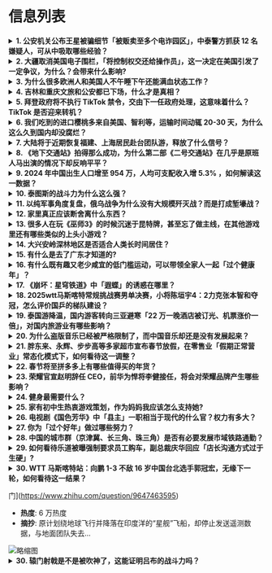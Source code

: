# 信息列表

<details>
<summary><b>1. 公安机关公布王星被骗细节「被贩卖至多个电诈园区」，中泰警方抓获 12 名嫌疑人，可从中吸取哪些经验？</b></summary>

- **地址**: [传送门](https://www.zhihu.com/question/9826464184)
- **热度**: 629 万热度
- **摘抄**: 据央视新闻消息，近期，演员王某、灯光师孙某强等多名中国公民被骗至泰缅边境后失联、...

<img src="https://pica.zhimg.com/80/v2-b0aea0d37e47947dd4d05e5de43bd611_720w.webp?source=1def8aca" alt="略缩图" width="200" />
</details>

<details>
<summary><b>2. 大疆取消美国电子围栏，「将控制权交还给操作员」，这一决定在美国引发了一定争议，为什么？会带来什么影响?</b></summary>

- **地址**: [传送门](https://www.zhihu.com/question/9809063741)
- **热度**: 331 万热度
- **摘抄**: 大疆（DJI）宣布对其在美国的“禁飞区”设置进行调整，将原有的地理围栏系统（ge...

<img src="https://picx.zhimg.com/80/v2-636cfa8399652cd8af3dda16b64b43df_1440w.webp?source=1def8aca" alt="略缩图" width="200" />
</details>

<details>
<summary><b>3. 为什么很多欧洲人和美国人不午睡下午还能满血状态工作？</b></summary>

- **地址**: [传送门](https://www.zhihu.com/question/25569759)
- **热度**: 209 万热度
- **摘抄**: 很多回答里提到了咖啡，这么大量喝咖啡不会对健康产生损害吗？

<img src="https://pic1.zhimg.com/80/v2-ed1b582d3ef3ecb261258db75c78711c_hd.jpg" alt="略缩图" width="200" />
</details>

<details>
<summary><b>4. 吉林和重庆文旅和公安都已下场，什么才是真相？</b></summary>

- **地址**: [传送门](https://www.zhihu.com/question/9722593921)
- **热度**: 131 万热度
- **摘抄**: 监控如果真的是模糊，我还是希望是个误会。 但是，如果监控清晰且完整，显示明显一方...

<img src="https://pic4.zhimg.com/50/v2-12253878465658f8df3a31f65056be2f_b.jpg" alt="略缩图" width="200" />
</details>

<details>
<summary><b>5. 拜登政府将不执行 TikTok 禁令，交由下一任政府处理，这意味着什么？TikTok 是否迎来转机？</b></summary>

- **地址**: [传送门](https://www.zhihu.com/question/9802053355)
- **热度**: 121 万热度
- **摘抄**: 当地时间1月16日，美国广播公司（ABC）援引一位白宫官员信息称，拜登政府不打算...

<img src="https://pica.zhimg.com/v2-7325de71e5554a4a63fef238350d7a6c_xl.jpg?source=57bbeac9" alt="略缩图" width="200" />
</details>

<details>
<summary><b>6. 我们吃到的进口樱桃多来自美国、智利等，运输时间动辄 20-30 天，为什么这么久到国内却没腐烂？</b></summary>

- **地址**: [传送门](https://www.zhihu.com/question/9645229411)
- **热度**: 58 万热度
- **摘抄**: 我们平时吃到的进口樱桃主要来自美国、智利和加拿大，这些国家的樱桃种植地与中国隔着...

<img src="https://pic1.zhimg.com/80/v2-9ce778b6e17068ef09ef9c64f441e78c_720w.webp?source=1def8aca" alt="略缩图" width="200" />
</details>

<details>
<summary><b>7. 大陆将于近期恢复福建、上海居民赴台团队游，释放了什么信号？</b></summary>

- **地址**: [传送门](https://www.zhihu.com/question/9804101442)
- **热度**: 58 万热度
- **摘抄**: 新华社北京1月17日电（记者徐壮）记者17日从文化和旅游部获悉，为进一步促进两岸...

<img src="https://pica.zhimg.com/v2-70c82bfd7c08457874e19d8a0029b283_xl.jpg?source=57bbeac9" alt="略缩图" width="200" />
</details>

<details>
<summary><b>8. 《地下交通站》拍得那么成功，为什么第二部《二号交通站》在几乎是原班人马出演的情况下却反响平平？</b></summary>

- **地址**: [传送门](https://www.zhihu.com/question/558247060)
- **热度**: 58 万热度
- **摘抄**: 个人算是《地下交通站》的忠实粉丝，第一部看得津津有味，尤其喜欢“曲线救国”的贾队...

<img src="https://pic3.zhimg.com/80/v2-b484f22c401fcba3bbfc070edd611f48_1440w.webp" alt="略缩图" width="200" />
</details>

<details>
<summary><b>9. 2024 年中国出生人口增至 954 万，人均可支配收入增 5.3% ，如何解读这一数据？</b></summary>

- **地址**: [传送门](https://www.zhihu.com/question/9811443650)
- **热度**: 57 万热度
- **摘抄**: 17日，国家统计局公布消息：2024年经济运行稳中有进，主要发展目标顺利实现。 ...

<img src="https://picx.zhimg.com/80/v2-bf91418a6297188009d1a6f5a9d0e4b6_1440w.png" alt="略缩图" width="200" />
</details>

<details>
<summary><b>10. 泰图斯的战斗力为什么这么强？</b></summary>

- **地址**: [传送门](https://www.zhihu.com/question/5470073287)
- **热度**: 56 万热度
- **摘抄**: 刚入坑，玩了星际战士2搜的chatgpt 4,他说泰图斯是帝皇亲儿子，是直接的基...

<img src="https://pic1.zhimg.com/80/v2-2f46cecec047ce22a21ca9e416887a48_1440w.jpg" alt="略缩图" width="200" />
</details>

<details>
<summary><b>11. 以纯军事角度复盘，俄乌战争为什么没有大规模歼灭战？而是打成堑壕战？</b></summary>

- **地址**: [传送门](https://www.zhihu.com/question/9548505460)
- **热度**: 55 万热度
- **摘抄**: 不谈政治，不讲立场，只谈军事，就当在沙盘游戏。

<img src="https://picx.zhimg.com/50/v2-4408d31fb18397a7452f9057d96c7cdf_b.jpg" alt="略缩图" width="200" />
</details>

<details>
<summary><b>12. 家里真正应该断舍离什么东西？</b></summary>

- **地址**: [传送门](https://www.zhihu.com/question/616842730)
- **热度**: 47 万热度
- **摘抄**: 

<img src="https://pic3.zhimg.com/50/v2-b6e4c2524e3a8042d366946b613335c0_b.jpg" alt="略缩图" width="200" />
</details>

<details>
<summary><b>13. 很多人在玩《巫师3》的时候沉迷于昆特牌，甚至忘了做主线，在其他游戏里还有哪些类似的上头小游戏？</b></summary>

- **地址**: [传送门](https://www.zhihu.com/question/9736249296)
- **热度**: 46 万热度
- **摘抄**: 

<img src="https://pic4.zhimg.com/50/v2-4f2c717f812efb3584206fe9044e0a4b_b.jpg" alt="略缩图" width="200" />
</details>

<details>
<summary><b>14. 大兴安岭深林地区是否适合人类长时间居住？</b></summary>

- **地址**: [传送门](https://www.zhihu.com/question/357661555)
- **热度**: 45 万热度
- **摘抄**: 关于地形气候食物动物危险动物等等。 兴安岭又有哪些常见动物呢？

<img src="https://pic1.zhimg.com/80/v2-e9392162adf6ceec4cc127829f22205f_1440w.png" alt="略缩图" width="200" />
</details>

<details>
<summary><b>15. 有什么是去了广东才知道的?</b></summary>

- **地址**: [传送门](https://www.zhihu.com/question/666063735)
- **热度**: 45 万热度
- **摘抄**: 

<img src="https://pica.zhimg.com/50/v2-3f40366b2f595012499d1ede20edf024_b.jpg" alt="略缩图" width="200" />
</details>

<details>
<summary><b>16. 有什么既有趣又老少咸宜的低门槛运动，可以带领全家人一起「过个健康年」？</b></summary>

- **地址**: [传送门](https://www.zhihu.com/question/7370464892)
- **热度**: 45 万热度
- **摘抄**: 

<img src="https://pic3.zhimg.com/50/v2-c227a5ce66d7483112c2252b8ecae8a2_b.jpg" alt="略缩图" width="200" />
</details>

<details>
<summary><b>17. 《崩坏：星穹铁道》中「遐蝶」的诱惑在哪里？</b></summary>

- **地址**: [传送门](https://www.zhihu.com/question/9738774311)
- **热度**: 44 万热度
- **摘抄**: 

<img src="https://pic2.zhimg.com/50/v2-9426d10fd7e8b7b39530decf465bca85_b.jpg" alt="略缩图" width="200" />
</details>

<details>
<summary><b>18. 2025wtt马斯喀特常规挑战赛男单决赛，小将陈垣宇4：2力克张本智和夺冠，怎么评价国乒的梯队建设？</b></summary>

- **地址**: [传送门](https://www.zhihu.com/question/9863099414)
- **热度**: 43 万热度
- **摘抄**: 

<img src="./img/1.jpg" alt="略缩图" width="200" />
</details>

<details>
<summary><b>19. 泰国游降温，国内游客转向三亚避寒「22 万一晚酒店被订光、机票涨价一倍」，对国内旅游业有哪些影响？</b></summary>

- **地址**: [传送门](https://www.zhihu.com/question/9725630543)
- **热度**: 36 万热度
- **摘抄**: 王星事件后，泰国旅游经历了一轮降温，三亚正在成为国内游客的避寒首选目的地。 机票...

<img src="https://picx.zhimg.com/v2-e724365a98248bff1a5ecde92fda43eb_qhd.jpg?source=57bbeac9" alt="略缩图" width="200" />
</details>

<details>
<summary><b>20. 为什么盗版音乐已经被严格限制了，而中国音乐却还是没有发展起来？</b></summary>

- **地址**: [传送门](https://www.zhihu.com/question/6285588743)
- **热度**: 35 万热度
- **摘抄**: 

<img src="https://pica.zhimg.com/80/v2-3b0c69e0126a54e87f226b4f7aad150a_1440w.png" alt="略缩图" width="200" />
</details>

<details>
<summary><b>21. 胖东来、永辉、步步高等多家超市宣布春节放假，在零售业「假期正常营业」常态化模式下，如何看待这一调整？</b></summary>

- **地址**: [传送门](https://www.zhihu.com/question/9482743253)
- **热度**: 32 万热度
- **摘抄**: 零售企业在假期正常经营、节后排班调休是常态，但于东来常干打破常态的事儿。1月13...

<img src="https://picx.zhimg.com/80/v2-9d4f55971cae272057a259b4ffe2d14f_1440w.webp?source=1def8aca" alt="略缩图" width="200" />
</details>

<details>
<summary><b>22. 春节将至拼多多上有哪些值得买的年货？</b></summary>

- **地址**: [传送门](https://www.zhihu.com/question/9813652716)
- **热度**: 30 万热度
- **摘抄**: 快过年了，年货还没买，想直接在拼多多上买了寄回家，家里人多，老的小的亲戚朋友都要...

<img src="https://pic4.zhimg.com/50/v2-9370bc055d06dd9c86cbb8da12c1ef3f_b.jpg" alt="略缩图" width="200" />
</details>

<details>
<summary><b>23. 荣耀官宣赵明辞任 CEO，前华为悍将李健接任，将会对荣耀品牌产生哪些影响？</b></summary>

- **地址**: [传送门](https://www.zhihu.com/question/9828859973)
- **热度**: 27 万热度
- **摘抄**: 财联社1月17日电，荣耀高层变动今日（1月17日）终于尘埃落定。荣耀终端股份有限...

<img src="https://picx.zhimg.com/v2-2207fdc27e958699e06fccf1c4e21e2d_1440w.jpg" alt="略缩图" width="200" />
</details>

<details>
<summary><b>24. 健身最需要什么？</b></summary>

- **地址**: [传送门](https://www.zhihu.com/question/429023611)
- **热度**: 26 万热度
- **摘抄**: 每个人健身都是有目标的，你认为什么最重要。

<img src="https://picx.zhimg.com/80/v2-aa77487255317f86df4867e29df4a069_720w.webp?source=1def8aca" alt="略缩图" width="200" />
</details>

<details>
<summary><b>25. 家有初中生热衷游戏策划，作为妈妈我应该怎么支持她?</b></summary>

- **地址**: [传送门](https://www.zhihu.com/question/9680695695)
- **热度**: 16 万热度
- **摘抄**: 孩子现在九年级。小学起她就喜欢设计游戏：有情节有场景各种关卡非常细节。（具体我也...

<img src="https://pic3.zhimg.com/50/v2-7f28622961feed5e8df375711710bcd8_b.jpg" alt="略缩图" width="200" />
</details>

<details>
<summary><b>26. 电视剧《国色芳华》中「县主」一职相当于现代的什么官？权力有多大？</b></summary>

- **地址**: [传送门](https://www.zhihu.com/question/9172915534)
- **热度**: 5.7 万热度
- **摘抄**: 

<img src="https://pic1.zhimg.com/50/v2-bbace1a3daf11d6dec5b480d8c1c1c98_b.jpg" alt="略缩图" width="200" />
</details>

<details>
<summary><b>27. 你为「过个好年」做过哪些努力？</b></summary>

- **地址**: [传送门](https://www.zhihu.com/question/9258945902)
- **热度**: 5 万热度
- **摘抄**: 长大后的年，我们的角色发生了变化，不再是只听父母安排的孩子。作为成年人的你，为「...

<img src="https://pic1.zhimg.com/80/v2-3a0f659cff12362763d0e90a5339ee0f_720w.webp?source=1def8aca" alt="略缩图" width="200" />
</details>

<details>
<summary><b>28. 中国的城市群（京津冀、长三角、珠三角）是否有必要发展市域铁路通勤？</b></summary>

- **地址**: [传送门](https://www.zhihu.com/question/2343865988)
- **热度**: 4.6 万热度
- **摘抄**: 中国的城市群（京津冀、长三角、珠三角）是否有必要发展市域铁路通勤？类似于日本关东...

<img src="https://picx.zhimg.com/v2-b81781c8d054a8b768f6d2f69d8fffaa_r.jpg?source=1def8aca" alt="略缩图" width="200" />
</details>

<details>
<summary><b>29. 如何看待乐道被曝强制要求员工购车，副总裁庆华回应「店长沟通方式过于生硬」?</b></summary>

- **地址**: [传送门](https://www.zhihu.com/question/9726705630)
- **热度**: 4.6 万热度
- **摘抄**: IT之家1 月 15 日消息，针对网络上流传的乐道强制员工购买自家车辆一事，乐道...

<img src="https://picx.zhimg.com/80/v2-ecca1cfeedfe3c3c733395d585eec9d8_720w.webp?source=1def8aca" alt="略缩图" width="200" />
</details>

<details>
<summary><b>30. WTT 马斯喀特站：向鹏 1-3 不敌 16 岁中国台北选手郭冠宏，无缘下一轮，如何看待这一结果？</b></summary>

- **地址**: [传送门](https://www.zhihu.com/question/9674724826)
- **热度**: 3.7 万热度
- **摘抄**: 北京时间1月15日，WTT马斯喀特常规挑战赛男单1/8决赛，中国选手向鹏1-3（...

<img src="https://pica.zhimg.com/50/v2-b9d8d6ab07f36b5fb203d3b4df204f8a_b.jpg" alt="略缩图" width="200" />
</details>

门](https://www.zhihu.com/question/9647463595)
- **热度**: 6 万热度
- **摘抄**: 原计划绕地球飞行并降落在印度洋的“星舰”飞船，却停止发送遥测数据，与地面团队失去...

<img src="https://pic3.zhimg.com/v2-075923b98f481c904e1a97710c20111a_1440w.png" alt="略缩图" width="200" />
</details>

<details>
<summary><b>30. 辕门射戟是不是被吹神了，这能证明吕布的战斗力吗？</b></summary>

- **地址**: [传送门](https://www.zhihu.com/question/9681053732)
- **热度**: 5.6 万热度
- **摘抄**: 我知道吕布天下第一，T0级别选手，但没有斩杀名将历史，仅凭射死靶子说事，有点牵强...

<img src="https://picx.zhimg.com/80/v2-426b6e936a89c69768d484dcabb41c66_1440w.png" alt="略缩图" width="200" />
</details>

